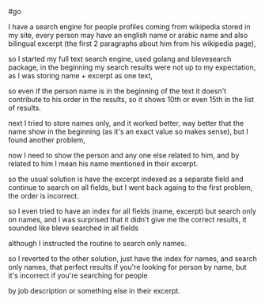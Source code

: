 #go 

I have a search engine for people profiles coming from wikipedia stored in my
site, every person may have an english name or arabic name and also bilingual
excerpt (the first 2 paragraphs about him from his wikipedia page),


so I started my full text search engine, used golang and blevesearch package, in
the beginning my search results were not up to my expectation, as I was storing
name + excerpt as one text,

so even if the person name is in the beginning of the text it doesn't contribute
to his order in the results, so it shows 10th or even 15th in the list of
results.


next I tried to store names only, and it worked better, way better that the name
show in the beginning (as it's an exact value so makes sense), but I found
another problem,

now I need to show the person and any one else related to him, and by related to
him I mean his name mentioned in their excerpt.


so the usual solution is have the excerpt indexed as a separate field and
continue to search on all fields, but I went back againg to the first problem,
the order is incorrect.


so I even tried to have an index for all fields (name, excerpt) but search only
on names, and I was surprised that it didn't give me the correct results, it
sounded like bleve searched in all fields

although I instructed the routine to search only names.

so I reverted to the other solution, just have the index for names, and search
only names, that perfect results if you're looking for person by name, but it's
incorrect if you're searching for people

by job description or something else in their excerpt.
